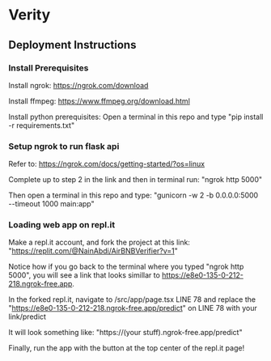 # Verity

## **Deployment Instructions**

### **Install Prerequisites**

Install ngrok: https://ngrok.com/download

Install ffmpeg: https://www.ffmpeg.org/download.html

Install python prerequisites: Open a terminal in this repo and type "pip install -r requirements.txt"


### **Setup ngrok to run flask api**

Refer to: https://ngrok.com/docs/getting-started/?os=linux

Complete up to step 2 in the link and then in terminal run: "ngrok http 5000"

Then open a terminal in this repo and type: "gunicorn -w 2 -b 0.0.0.0:5000 --timeout 1000 main:app"

### **Loading web app on repl.it**

Make a repl.it account, and fork the project at this link: "https://replit.com/@NainAbdi/AirBNBVerifier?v=1"

Notice how if you go back to the terminal where you typed "ngrok http 5000", you will see a link that looks simillar to https://e8e0-135-0-212-218.ngrok-free.app.

In the forked repl.it, navigate to /src/app/page.tsx LINE 78 and replace the "https://e8e0-135-0-212-218.ngrok-free.app/predict" on LINE 78 with your link/predict

It will look something like: "https://(your stuff).ngrok-free.app/predict"


Finally, run the app with the button at the top center of the repl.it page!
